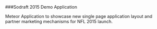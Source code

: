 ###Sodraft 2015 Demo Application

Meteor Application to showcase new single page application layout and partner marketing mechanisms for NFL 2015 launch.
